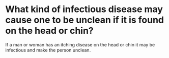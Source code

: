 # What kind of infectious disease may cause one to be unclean if it is found on the head or chin?

If a man or woman has an itching disease on the head or chin it may be infectious and make the person unclean.
